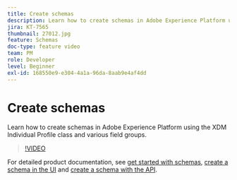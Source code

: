 ```yaml
---
title: Create schemas
description: Learn how to create schemas in Adobe Experience Platform using the XDM Individual Profile class and various field groups. 
jira: KT-7565
thumbnail: 27012.jpg
feature: Schemas
doc-type: feature video
team: PM
role: Developer
level: Beginner
exl-id: 168550e9-e304-4a1a-96da-8aab9e4af4dd
---
```

# Create schemas

Learn how to create schemas in Adobe Experience Platform using the XDM Individual Profile class and various field groups. 

>[!VIDEO](https://video.tv.adobe.com/v/27012?quality=12&learn=on)

For detailed product documentation, see [get started with schemas](https://experienceleague.adobe.com/docs/journey-optimizer/using/data-management/get-started-schemas.html), [create a schema in the UI](https://experienceleague.adobe.com/docs/experience-platform/xdm/tutorials/create-schema-ui.html) and [create a schema with the API](https://experienceleague.adobe.com/docs/experience-platform/xdm/tutorials/create-schema-api.html).
